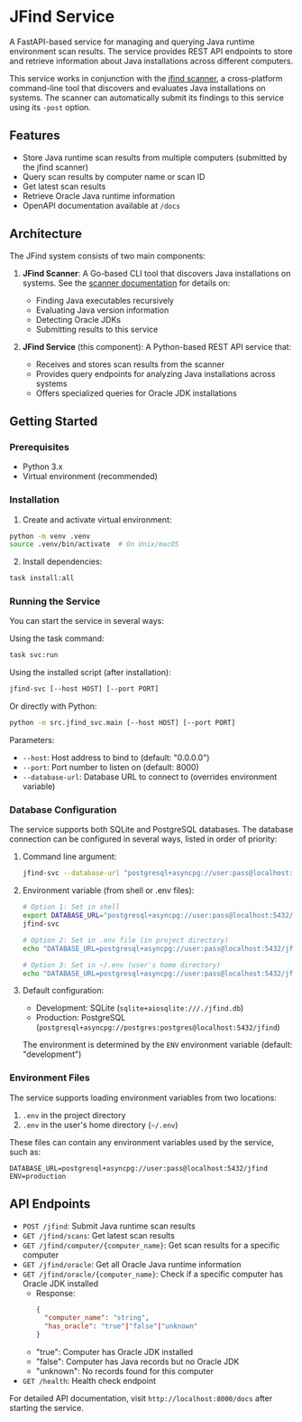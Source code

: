 # JFind Service

A FastAPI-based service for managing and querying Java runtime environment scan results. The service provides REST API endpoints to store and retrieve information about Java installations across different computers.

This service works in conjunction with the [jfind scanner](./scanner/README.md), a cross-platform command-line tool that discovers and evaluates Java installations on systems. The scanner can automatically submit its findings to this service using its `-post` option.

## Features

- Store Java runtime scan results from multiple computers (submitted by the jfind scanner)
- Query scan results by computer name or scan ID
- Get latest scan results
- Retrieve Oracle Java runtime information
- OpenAPI documentation available at `/docs`

## Architecture

The JFind system consists of two main components:

1. **JFind Scanner**: A Go-based CLI tool that discovers Java installations on systems. See the [scanner documentation](./scanner/README.md) for details on:
   - Finding Java executables recursively
   - Evaluating Java version information
   - Detecting Oracle JDKs
   - Submitting results to this service

2. **JFind Service** (this component): A Python-based REST API service that:
   - Receives and stores scan results from the scanner
   - Provides query endpoints for analyzing Java installations across systems
   - Offers specialized queries for Oracle JDK installations

## Getting Started

### Prerequisites

- Python 3.x
- Virtual environment (recommended)

### Installation

1. Create and activate virtual environment:
```bash
python -m venv .venv
source .venv/bin/activate  # On Unix/macOS
```

2. Install dependencies:
```bash
task install:all
```

### Running the Service

You can start the service in several ways:

Using the task command:
```bash
task svc:run
```

Using the installed script (after installation):
```bash
jfind-svc [--host HOST] [--port PORT]
```

Or directly with Python:
```bash
python -m src.jfind_svc.main [--host HOST] [--port PORT]
```

Parameters:
- `--host`: Host address to bind to (default: "0.0.0.0")
- `--port`: Port number to listen on (default: 8000)
- `--database-url`: Database URL to connect to (overrides environment variable)

### Database Configuration

The service supports both SQLite and PostgreSQL databases. The database connection can be configured in several ways, listed in order of priority:

1. Command line argument:
   ```bash
   jfind-svc --database-url "postgresql+asyncpg://user:pass@localhost:5432/jfind"
   ```

2. Environment variable (from shell or .env files):
   ```bash
   # Option 1: Set in shell
   export DATABASE_URL="postgresql+asyncpg://user:pass@localhost:5432/jfind"
   jfind-svc

   # Option 2: Set in .env file (in project directory)
   echo "DATABASE_URL=postgresql+asyncpg://user:pass@localhost:5432/jfind" > .env

   # Option 3: Set in ~/.env (user's home directory)
   echo "DATABASE_URL=postgresql+asyncpg://user:pass@localhost:5432/jfind" > ~/.env
   ```

3. Default configuration:
   - Development: SQLite (`sqlite+aiosqlite:///./jfind.db`)
   - Production: PostgreSQL (`postgresql+asyncpg://postgres:postgres@localhost:5432/jfind`)
   
   The environment is determined by the `ENV` environment variable (default: "development")

### Environment Files

The service supports loading environment variables from two locations:
1. `.env` in the project directory
2. `.env` in the user's home directory (`~/.env`)

These files can contain any environment variables used by the service, such as:
```env
DATABASE_URL=postgresql+asyncpg://user:pass@localhost:5432/jfind
ENV=production
```

## API Endpoints

- `POST /jfind`: Submit Java runtime scan results
- `GET /jfind/scans`: Get latest scan results
- `GET /jfind/computer/{computer_name}`: Get scan results for a specific computer
- `GET /jfind/oracle`: Get all Oracle Java runtime information
- `GET /jfind/oracle/{computer_name}`: Check if a specific computer has Oracle JDK installed
  - Response: 
    ```json
    {
      "computer_name": "string",
      "has_oracle": "true"|"false"|"unknown"
    }
    ```
  - "true": Computer has Oracle JDK installed
  - "false": Computer has Java records but no Oracle JDK
  - "unknown": No records found for this computer
- `GET /health`: Health check endpoint

For detailed API documentation, visit `http://localhost:8000/docs` after starting the service.